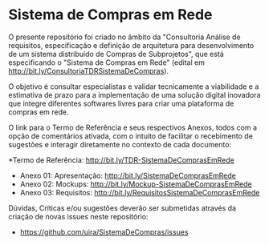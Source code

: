 # Sistema de Compras em Rede



O presente repositório foi criado no âmbito da "Consultoria Análise de requisitos, especificação e definição de arquitetura para desenvolvimento de um sistema distribuído de Compras de Subprojetos", que está especificando o "Sistema de Compras em Rede" (edital em http://bit.ly/ConsultoriaTDRSistemaDeCompras). 

O objetivo é consultar especialistas e validar tecnicamente a viabilidade e a estimativa de prazo para a implementação de uma solução digital inovadora que integre diferentes softwares livres para criar uma plataforma de compras em rede.

O link para o Termo de Referência e seus respectivos Anexos, todos com a opção de comentários ativada, com o intuito de facilitar o recebimento de sugestões e interagir diretamente no contexto de cada documento:

*Termo de Referência: http://bit.ly/TDR-SistemaDeComprasEmRede

* Anexo 01: Apresentação: http://bit.ly/SistemaDeComprasEmRede
* Anexo 02: Mockups: http://bit.ly/Mockup-SistemaDeComprasEmRede
* Anexo 03: Requisitos: http://bit.ly/RequisitosSistemaDeComprasEmRede

Dúvidas, Críticas e/ou sugestões deverão ser submetidas através da criação de novas issues neste repositório:

* https://github.com/uira/SistemaDeCompras/issues
